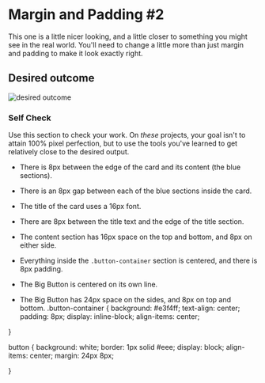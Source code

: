 # Margin and Padding #2

This one is a little nicer looking, and a little closer to something you might see in the real world. You'll need to change a little more than just margin and padding to make it look exactly right.

## Desired outcome
![desired outcome](./desired-outcome.png)

### Self Check
Use this section to check your work. On _these_ projects, your goal isn't to attain 100% pixel perfection, but to use the tools you've learned to get relatively close to the desired output.

- There is 8px between the edge of the card and its content (the blue sections).

- There is an 8px gap between each of the blue sections inside the card.

- The title of the card uses a 16px font.

- There are 8px between the title text and the edge of the title section.

- The content section has 16px space on the top and bottom, and 8px on either side.

- Everything inside the `.button-container` section is centered, and there is 8px padding.

- The Big Button is centered on its own line.
- The Big Button has 24px space on the sides, and 8px on top and bottom.
.button-container {
  background: #e3f4ff;
  text-align: center;
  padding: 8px;
  display: inline-block;
  align-items: center;


}

button {
  background: white;
  border: 1px solid #eee;
  display: block;
  align-items: center;
  margin: 24px 8px;
  
  

}
